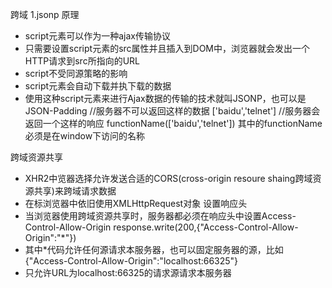 跨域
1.jsonp
原理
- script元素可以作为一种ajax传输协议
- 只需要设置script元素的src属性并且插入到DOM中，浏览器就会发出一个HTTP请求到src所指向的URL
- script不受同源策略的影响
- script元素会自动下载并执下载的数据
- 使用这种script元素来进行Ajax数据的传输的技术就叫JSONP，也可以是JSON-Padding
//服务器不可以返回这样的数据
['baidu','telnet']
//服务器会返回一个这样的响应
functionName(['baidu','telnet'])
其中的functionName必须是在window下访问的名称

跨域资源共享
- XHR2中览器选择允许发送合适的CORS(cross-origin resoure shaing跨域资源共享)来跨域请求数据
- 在标浏览器中依旧使用XMLHttpRequest对象
设置响应头
- 当浏览器使用跨域资源共享时，服务器都必须在响应头中设置Access-Control-Allow-Origin
response.write(200,{"Access-Control-Allow-Origin":"*"})
- 其中*代码允许任何源请求本服务器，也可以固定服务器的源，比如{"Access-Control-Allow-Origin":"localhost:66325"}
- 只允许URL为localhost:66325的请求源请求本服务器